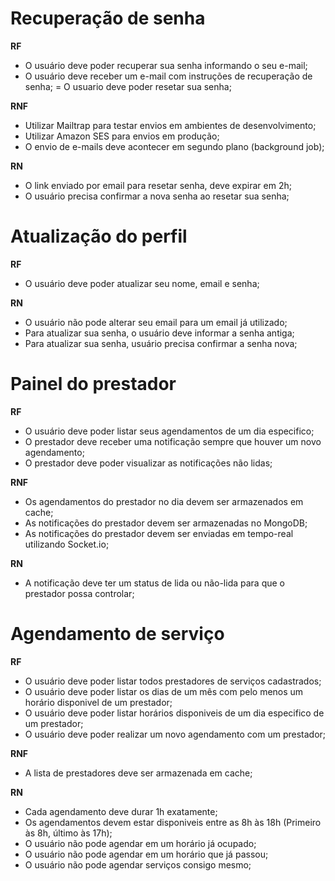 # Recuperação de senha

**RF**
- O usuário deve poder recuperar sua senha informando o seu e-mail;
- O usuário deve receber um e-mail com instruções de recuperação de senha;
= O usuario deve poder resetar sua senha;

**RNF**
- Utilizar Mailtrap para testar envios em ambientes de desenvolvimento;
- Utilizar Amazon SES para envios em produção;
- O envio de e-mails deve acontecer em segundo plano (background job);


**RN**
- O link enviado por email para resetar senha, deve expirar em 2h;
- O usuário precisa confirmar a nova senha ao resetar sua senha;


# Atualização do perfil

**RF**
- O usuário deve poder atualizar seu nome, email e senha;

**RN**
- O usuário não pode alterar seu email para um email já utilizado;
- Para atualizar sua senha, o usuário deve informar a senha antiga;
- Para atualizar sua senha, usuário precisa confirmar a senha nova;

# Painel do prestador

**RF**
- O usuário deve poder listar seus agendamentos de um dia especifico;
- O prestador deve receber uma notificação sempre que houver um novo agendamento;
- O prestador deve poder visualizar as notificações não lidas;

**RNF**

- Os agendamentos do prestador no dia devem ser armazenados em cache;
- As notificações do prestador devem ser armazenadas no MongoDB;
- As notificações do prestador devem ser enviadas em tempo-real utilizando Socket.io;


**RN**
- A notificação deve ter um status de lida ou não-lida para que o prestador possa controlar;

# Agendamento de serviço

**RF**
- O usuário deve poder listar todos prestadores de serviços cadastrados;
- O usuário deve poder listar os dias de um mês com pelo menos um horário disponivel de um prestador;
- O usuário deve poder listar horários disponiveis de um dia especifico de um prestador;
- O usuário deve poder realizar um novo agendamento com um prestador;

**RNF**

- A lista de prestadores deve ser armazenada em cache;

**RN**
- Cada agendamento deve durar 1h exatamente;
- Os agendamentos devem estar disponiveis entre as 8h às 18h (Primeiro às 8h, último às 17h);
- O usuário não pode agendar em um horário já ocupado;
- O usuário não pode agendar em um horário que já passou;
- O usuário não pode agendar serviços consigo mesmo;

